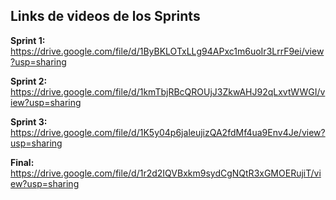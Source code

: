 ## Links de videos de los Sprints
**Sprint 1:** https://drive.google.com/file/d/1ByBKLOTxLLg94APxc1m6uoIr3LrrF9ei/view?usp=sharing

**Sprint 2:** https://drive.google.com/file/d/1kmTbjRBcQROUjJ3ZkwAHJ92qLxvtWWGI/view?usp=sharing

**Sprint 3:** https://drive.google.com/file/d/1K5y04p6jaleujizQA2fdMf4ua9Env4Je/view?usp=sharing

**Final:** https://drive.google.com/file/d/1r2d2IQVBxkm9sydCgNQtR3xGMOERujiT/view?usp=sharing 
